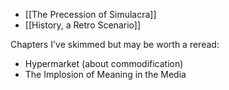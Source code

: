  - [[The Precession of Simulacra]]
 - [[History, a Retro Scenario]]

Chapters I've skimmed but may be worth a reread:

 - Hypermarket (about commodification)
 - The Implosion of Meaning in the Media
